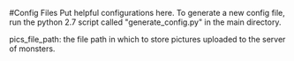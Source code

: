 #Config Files
Put helpful configurations here. To generate a new config file, run the python 2.7 script called "generate_config.py" in the main directory.

pics_file_path: the file path in which to store pictures uploaded to the server of monsters.